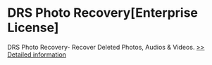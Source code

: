 # DRS Photo Recovery[Enterprise License]
DRS Photo Recovery- Recover Deleted Photos, Audios & Videos.
[>> Detailed information](https://secure.shareit.com/shareit/product.html?productid=301010133&affiliateid=200057808)